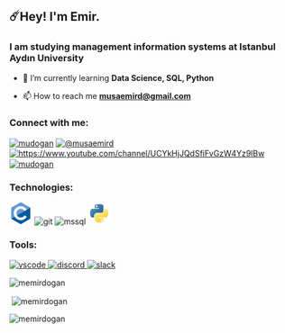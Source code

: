 <h2>☄️Hey! I'm Emir.</h2>
<h3 align="left">I am studying management information systems at Istanbul Aydın University</h3>

- 🌱 I’m currently learning **Data Science, SQL, Python**

- 📫 How to reach me **musaemird@gmail.com**

<h3 align="left">Connect with me:</h3>
<p align="left">
<a href="https://linkedin.com/in/mudogan" target="blank"><img align="center" src="https://raw.githubusercontent.com/rahuldkjain/github-profile-readme-generator/master/src/images/icons/Social/linked-in-alt.svg" alt="mudogan" height="30" width="40" /></a>
<a href="https://medium.com/@musaemird" target="blank"><img align="center" src="https://raw.githubusercontent.com/rahuldkjain/github-profile-readme-generator/master/src/images/icons/Social/medium.svg" alt="@musaemird" height="30" width="40" /></a>
<a href="https://www.youtube.com/channel/UCYkHjJQdSfiFvGzW4Yz9lBw" target="blank"><img align="center" src="https://raw.githubusercontent.com/rahuldkjain/github-profile-readme-generator/master/src/images/icons/Social/youtube.svg" alt="https://www.youtube.com/channel/UCYkHjJQdSfiFvGzW4Yz9lBw" height="30" width="40" /></a>
<a href="https://www.leetcode.com/mudogan" target="blank"><img align="center" src="https://raw.githubusercontent.com/rahuldkjain/github-profile-readme-generator/master/src/images/icons/Social/leet-code.svg" alt="mudogan" height="30" width="40" /></a>
</p>
<h3 align="left">Technologies:</h3>
<p align="left"> <a  target="_blank" rel="noreferrer"> <img src="https://raw.githubusercontent.com/devicons/devicon/master/icons/c/c-original.svg" alt="c" width="40" height="40"/> </a> <a  target="_blank" rel="noreferrer"> <img src="https://www.vectorlogo.zone/logos/git-scm/git-scm-icon.svg" alt="git" width="40" height="40"/> </a> <a  target="_blank" rel="noreferrer"> <img src="https://www.svgrepo.com/show/303229/microsoft-sql-server-logo.svg" alt="mssql" width="40" height="40"/> </a> <a  target="_blank" rel="noreferrer"> <img src="https://raw.githubusercontent.com/devicons/devicon/master/icons/python/python-original.svg" alt="python" width="40" height="40"/> </p>
<h3 align="left">Tools:</h3>
<a href="https://code.visualstudio.com/" target="_blank" rel=”noopener”> <img src="https://upload.wikimedia.org/wikipedia/commons/thumb/9/9a/Visual_Studio_Code_1.35_icon.svg/1024px-Visual_Studio_Code_1.35_icon.svg.png" alt="vscode" width="30" height="30"/> </a>
<a href="https://discord.com/" target="_blank" rel=”noopener”> <img src="https://cdn4.iconfinder.com/data/icons/logos-and-brands/512/91_Discord_logo_logos-512.png" alt="discord" width="30" height="30"/> </a> 
<a href="https://slack.com/intl/en-tr/" target="_blank" rel=”noopener”> <img src="https://upload.wikimedia.org/wikipedia/commons/thumb/d/d5/Slack_icon_2019.svg/2048px-Slack_icon_2019.svg.png" alt="slack" width="30" height="30"/> </a>
</p>
<p><img align="center" src="https://github-readme-streak-stats.herokuapp.com/?user=memirdogan&" alt="memirdogan" /></p>
<p>&nbsp;<img align="center" src="https://github-readme-stats.vercel.app/api?username=memirdogan&show_icons=true&locale=en" alt="memirdogan" /></p>
</p>
<p align="left"> <img src="https://komarev.com/ghpvc/?username=memirdogan&label=Profile%20views&color=0e75b6&style=flat" alt="memirdogan" /> </p>




